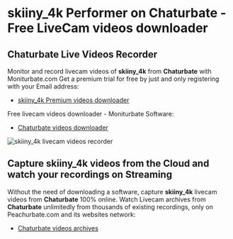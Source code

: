 # skiiny_4k Performer on Chaturbate - Free LiveCam videos downloader

## Chaturbate Live Videos Recorder

Monitor and record livecam videos of **skiiny_4k** from **Chaturbate** with Moniturbate.com
Get a premium trial for free by just and only registering with your Email address:
* [skiiny_4k Premium videos downloader](https://moniturbate.com/request-demo-licence-key.html)

Free livecam videos downloader - Moniturbate Software:
* [Chaturbate videos downloader](https://moniturbate.com/moniturbate-download-software.html)

![skiiny_4k livecam videos recorder](https://peachurnet.com/templates/moniturbate-software.png)


## Capture skiiny_4k videos from the Cloud and watch your recordings on Streaming

Without the need of downloading a software, capture **skiiny_4k** livecam videos from **Chaturbate** 100% online.
Watch Livecam archives from **Chaturbate** unlimitedly from thousands of existing recordings, only on Peachurbate.com and its websites network:
* [Chaturbate videos archives](https://peachurnet.com/)